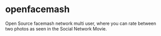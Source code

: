 openfacemash
============

Open Source facemash network multi user, where you can rate between two photos as seen in the Social Network Movie.